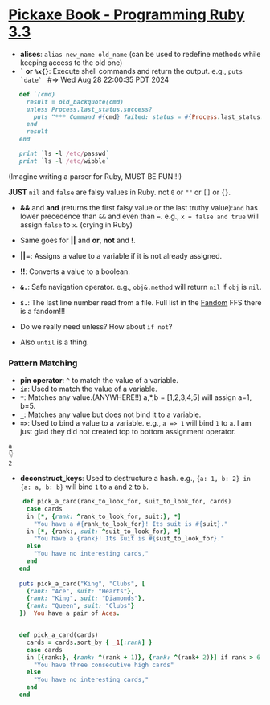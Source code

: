 # [Pickaxe Book - Programming Ruby 3.3](https://learning.oreilly.com/library/view/programming-ruby-3-3/9798888650684/)

- **alises**: `alias new_name old_name` (can be used to redefine methods while keeping access to the old one)
- **`` ` `` or `%x{}`**: Execute shell commands and return the output. e.g., ``puts `date` `` #=>  Wed Aug 28 22:00:35 PDT 2024
```ruby
​ 	​def `​(cmd)
​ 	  result = old_backquote(cmd)
​ 	  ​unless​ Process.​last_status​.​success?​
​ 	    puts ​"*** Command ​​#{​cmd​}​​ failed: status = ​​#{​Process.​last_status​.​exitstatus​​}​​"​
​ 	  ​end​
​ 	  result
​ 	​end​

​ 	print ​`ls -l /etc/passwd`​
​ 	print ​`ls -l /etc/wibble`​
```

(Imagine writing a parser for Ruby, MUST BE FUN!!!)

**JUST** `nil` and `false` are falsy values in Ruby. not `0` or `""` or `[]` or `{}`.
- **&&** and **and** (returns the first falsy value or the last truthy value):`and` has lower precedence than `&&` and even than `=`. e.g., `x = false and true` will assign `false` to `x`. (crying in Ruby)
- Same goes for **||** and **or**, **not** and **!**.
- **||=**: Assigns a value to a variable if it is not already assigned.
- **!!**: Converts a value to a boolean.
- **`&.`**: Safe navigation operator. e.g., `obj&.method` will return `nil` if `obj` is `nil`.
- **`$.`**: The last line number read from a file. Full list in the [Fandom](https://ruby.fandom.com/wiki/Special_variables) FFS there is a fandom!!!

- Do we really need unless? How about `if not`?
- Also `until` is a thing.

### Pattern Matching

- **pin operator**: `^` to match the value of a variable.
- **`in`**: Used to match the value of a variable.
- **`*`**: Matches any value.(ANYWHERE!!) a,*,b = [1,2,3,4,5] will assign a=1, b=5.
- **`_`**: Matches any value but does not bind it to a variable.
- **`=>`**: Used to bind a value to a variable. e.g., `a => 1` will bind `1` to `a`. I am just glad they did not created top to bottom assignment operator.
```
a
👇
2
```
- **deconstruct_keys**: Used to destructure a hash. e.g., `{a: 1, b: 2} in {a: a, b: b}` will bind `1` to `a` and `2` to `b`.
```ruby
	​def​ ​pick_a_card​(rank_to_look_for, suit_to_look_for, cards)
​ 	  ​case​ cards
​ 	  ​in​ [*, {​rank: ​^rank_to_look_for, suit:}, *]
​ 	    ​"You have a ​​#{​rank_to_look_for​}​​! Its suit is ​​#{​suit​}​​."​
​ 	  ​in​ [*, {rank:, ​suit: ​^suit_to_look_for}, *]
​ 	    ​"You have a {rank}! Its suit is ​​#{​suit_to_look_for​}​​."​
​ 	  ​else​
​ 	    ​"You have no interesting cards,"​
​ 	  ​end​
​ 	​end​
​ 	
​ 	puts pick_a_card(​"King"​, ​"Clubs"​, [
​ 	  {​rank: ​​"Ace"​, ​suit: ​​"Hearts"​},
​ 	  {​rank: ​​"King"​, ​suit: ​​"Diamonds"​},
​ 	  {​rank: ​​"Queen"​, ​suit: ​​"Clubs"​}
​ 	])  You have a pair of Aces.


​ 	​def​ ​pick_a_card​(cards)
​ 	  cards = cards.​sort_by​ { _1[​:rank​] }
​ 	  ​case​ cards
​ 	  ​in​ [{rank:}, {​rank: ​^(rank + 1)}, {​rank: ​^(rank+ 2)}] ​if​ rank > 6
​ 	    ​"You have three consecutive high cards"​
​ 	  ​else​
​ 	    ​"You have no interesting cards,"​
​ 	  ​end​
​ 	​end​
```

